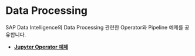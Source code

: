 # Data Processing

SAP Data Intelligence의 Data Processing 관련한 Operator와 Pipeline 예제를 공유합니다.<br>

- **[Jupyter Operator 예제](JupyterOperator/)**
